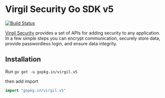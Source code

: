 # Virgil Security Go SDK v5


[![Build Status](https://travis-ci.org/go-virgil/virgil.png?branch=v5)](https://travis-ci.org/go-virgil/virgil)

[Virgil Security](https://virgilsecurity.com) provides a set of APIs for adding security to any application. In a few simple steps you can encrypt communication, securely store data, provide passwordless login, and ensure data integrity.

## Installation

Run `go get -u gopkg.in/virgil.v5`

then add import

```go
import "gopkg.in/virgil.v5"
```


